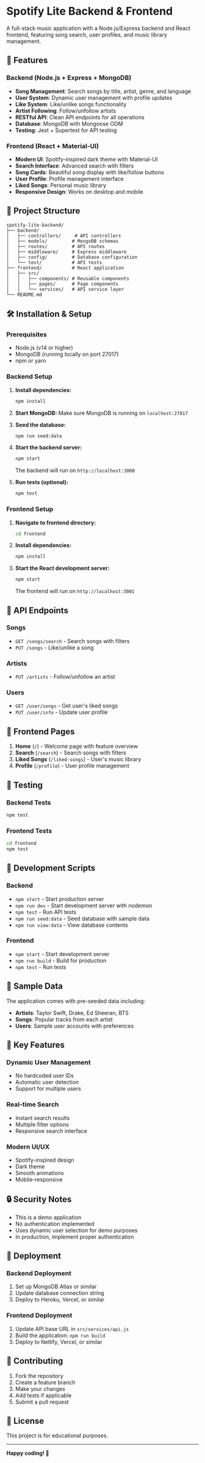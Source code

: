 # Spotify Lite Backend & Frontend

A full-stack music application with a Node.js/Express backend and React frontend, featuring song search, user profiles, and music library management.

## 🚀 Features

### Backend (Node.js + Express + MongoDB)

- **Song Management**: Search songs by title, artist, genre, and language
- **User System**: Dynamic user management with profile updates
- **Like System**: Like/unlike songs functionality
- **Artist Following**: Follow/unfollow artists
- **RESTful API**: Clean API endpoints for all operations
- **Database**: MongoDB with Mongoose ODM
- **Testing**: Jest + Supertest for API testing

### Frontend (React + Material-UI)

- **Modern UI**: Spotify-inspired dark theme with Material-UI
- **Search Interface**: Advanced search with filters
- **Song Cards**: Beautiful song display with like/follow buttons
- **User Profile**: Profile management interface
- **Liked Songs**: Personal music library
- **Responsive Design**: Works on desktop and mobile

## 📁 Project Structure

```
spotify-lite-backend/
├── backend/
│   ├── controllers/     # API controllers
│   ├── models/         # MongoDB schemas
│   ├── routes/         # API routes
│   ├── middleware/     # Express middleware
│   ├── config/         # Database configuration
│   └── test/           # API tests
├── frontend/           # React application
│   ├── src/
│   │   ├── components/ # Reusable components
│   │   ├── pages/      # Page components
│   │   └── services/   # API service layer
└── README.md
```

## 🛠️ Installation & Setup

### Prerequisites

- Node.js (v14 or higher)
- MongoDB (running locally on port 27017)
- npm or yarn

### Backend Setup

1. **Install dependencies:**

   ```bash
   npm install
   ```

2. **Start MongoDB:**
   Make sure MongoDB is running on `localhost:27017`

3. **Seed the database:**

   ```bash
   npm run seed:data
   ```

4. **Start the backend server:**

   ```bash
   npm start
   ```

   The backend will run on `http://localhost:3000`

5. **Run tests (optional):**
   ```bash
   npm test
   ```

### Frontend Setup

1. **Navigate to frontend directory:**

   ```bash
   cd frontend
   ```

2. **Install dependencies:**

   ```bash
   npm install
   ```

3. **Start the React development server:**
   ```bash
   npm start
   ```
   The frontend will run on `http://localhost:3001`

## 🎯 API Endpoints

### Songs

- `GET /songs/search` - Search songs with filters
- `PUT /songs` - Like/unlike a song

### Artists

- `PUT /artists` - Follow/unfollow an artist

### Users

- `GET /user/songs` - Get user's liked songs
- `PUT /user/info` - Update user profile

## 🎨 Frontend Pages

1. **Home** (`/`) - Welcome page with feature overview
2. **Search** (`/search`) - Search songs with filters
3. **Liked Songs** (`/liked-songs`) - User's music library
4. **Profile** (`/profile`) - User profile management

## 🧪 Testing

### Backend Tests

```bash
npm test
```

### Frontend Tests

```bash
cd frontend
npm test
```

## 🔧 Development Scripts

### Backend

- `npm start` - Start production server
- `npm run dev` - Start development server with nodemon
- `npm test` - Run API tests
- `npm run seed:data` - Seed database with sample data
- `npm run view:data` - View database contents

### Frontend

- `npm start` - Start development server
- `npm run build` - Build for production
- `npm test` - Run tests

## 🎵 Sample Data

The application comes with pre-seeded data including:

- **Artists**: Taylor Swift, Drake, Ed Sheeran, BTS
- **Songs**: Popular tracks from each artist
- **Users**: Sample user accounts with preferences

## 🌟 Key Features

### Dynamic User Management

- No hardcoded user IDs
- Automatic user detection
- Support for multiple users

### Real-time Search

- Instant search results
- Multiple filter options
- Responsive search interface

### Modern UI/UX

- Spotify-inspired design
- Dark theme
- Smooth animations
- Mobile-responsive

## 🔒 Security Notes

- This is a demo application
- No authentication implemented
- Uses dynamic user selection for demo purposes
- In production, implement proper authentication

## 🚀 Deployment

### Backend Deployment

1. Set up MongoDB Atlas or similar
2. Update database connection string
3. Deploy to Heroku, Vercel, or similar

### Frontend Deployment

1. Update API base URL in `src/services/api.js`
2. Build the application: `npm run build`
3. Deploy to Netlify, Vercel, or similar

## 🤝 Contributing

1. Fork the repository
2. Create a feature branch
3. Make your changes
4. Add tests if applicable
5. Submit a pull request

## 📝 License

This project is for educational purposes.

---

**Happy coding! 🎵**
